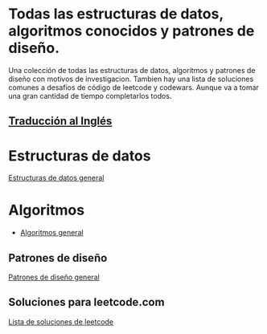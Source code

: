 # Todas las estructuras de datos, algoritmos conocidos y patrones de diseño.

Una colección de todas las estructuras de datos, algoritmos y patrones de diseño con motivos de investigacion.
Tambien hay una lista de soluciones comunes a desafios de código de leetcode y codewars. Aunque va a tomar una gran cantidad de tiempo completarlos todos.



## [Traducción al Inglés](./README.md)


# Estructuras de datos

[Estructuras de datos general](./structures/README-es.md)


# Algoritmos

- [Algoritmos general](./algorithms/README-es.md)


## Patrones de diseño

[Patrones de diseño general](./patterns/README-es.md)


## Soluciones para leetcode.com 

[Lista de soluciones de leetcode](./leetcode/README-es.md)




